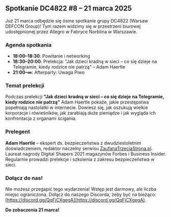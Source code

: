 ## Spotkanie DC4822 #8 – 21 marca 2025

Już 21 marca odbędzie się ósme spotkanie grupy DC4822 (Warsaw DEFCON Group)! Tym razem widzimy się w przestrzeni biurowej udostępnionej przez Allegro w Fabryce Norblina w Warszawie.

### Agenda spotkania

- **18:00–18:30**: Powitanie i networking  
- **18:30–20:00**: Prelekcja: "Jak dzieci kradną w sieci – co się dzieje na Telegramie, kiedy rodzice nie patrzą" – Adam Haertle  
- **21:00–∞**: Afterparty: Uwaga Piwo  

### Temat prelekcji

Podczas prelekcji **"Jak dzieci kradną w sieci – co się dzieje na Telegramie, kiedy rodzice nie patrzą"** Adam Haertle pokaże, jakie przestępstwa popełniają nastolatki w internecie. Dowiesz się, jak oszukują wielkie korporacje i rówieśników, jak zarabiają duże pieniądze i jak wygląda ich konfrontacja z organami ścigania.

### Prelegent

**Adam Haertle** – ekspert ds. bezpieczeństwa z dwudziestoletnim doświadczeniem, redaktor naczelny serwisu [ZaufanaTrzeciaStrona.pl](https://zaufanatrzeciastrona.pl). Laureat nagrody Digital Shapers 2021 magazynów Forbes i Business Insider. Regularnie prowadzi prelekcje i szkolenia z zakresu bezpieczeństwa w sieci.

### Dołącz do nas!

Nie możesz przegapić tego wydarzenia! Wstęp jest darmowy, ale liczba miejsc ograniczona. Dołącz do naszego Discorda, żeby być na bieżąco: [https://discord.gg/QqFjCXgegA](https://discord.gg/QqFjCXgegA).

**Do zobaczenia 21 marca!**
